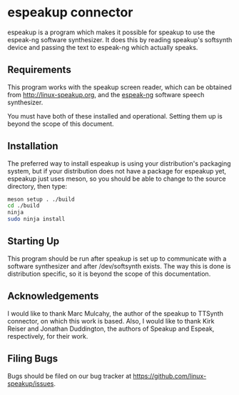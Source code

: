 # espeakup connector

espeakup is a program which makes it possible for speakup to use
the espeak-ng software synthesizer.  It does this by reading speakup's
softsynth device and passing the text to espeak-ng which actually speaks.

## Requirements

This program works with the speakup screen reader, which can be obtained
from http://linux-speakup.org, and the
[espeak-ng](https://github.com/espeak-ng/espeak-ng) software speech
synthesizer.

You must have both of these installed and operational.  Setting them up
is beyond the scope of this document.

## Installation

The preferred way to install espeakup is using your distribution's
packaging system, but if your distribution does not have a package for
espeakup yet, espeakup just uses meson, so you should be able to
change to the source directory, then type:

```bash
meson setup . ./build
cd ./build
ninja
sudo ninja install
```

## Starting Up

This program should be run after speakup is set up to communicate with a
software synthesizer and after /dev/softsynth exists.  The way this is
done is distribution specific, so it is beyond the scope of this
documentation.

## Acknowledgements

I would like to thank Marc Mulcahy, the author of the speakup to
TTSynth connector, on which this work is based.  Also, I would like
to thank Kirk Reiser and Jonathan Duddington, the
authors of Speakup and Espeak, respectively, for their work.

## Filing Bugs

Bugs should be filed on our bug tracker at
https://github.com/linux-speakup/issues.
